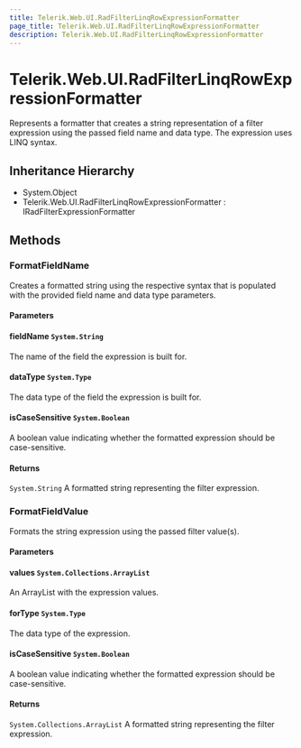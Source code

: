 ```yaml
---
title: Telerik.Web.UI.RadFilterLinqRowExpressionFormatter
page_title: Telerik.Web.UI.RadFilterLinqRowExpressionFormatter
description: Telerik.Web.UI.RadFilterLinqRowExpressionFormatter
---
```


# Telerik.Web.UI.RadFilterLinqRowExpressionFormatter

Represents a formatter that creates a string representation of a filter expression
            using the passed field name and data type. The expression uses LINQ syntax.

## Inheritance Hierarchy

* System.Object
* Telerik.Web.UI.RadFilterLinqRowExpressionFormatter : IRadFilterExpressionFormatter

## Methods

###  FormatFieldName

Creates a formatted string using the respective syntax that is populated with the
            provided field name and data type parameters.

#### Parameters

#### fieldName `System.String`

The name of the field the expression is built for.

#### dataType `System.Type`

The data type of the field the expression is built for.

#### isCaseSensitive `System.Boolean`

A boolean value indicating whether the formatted expression
            should be case-sensitive.

#### Returns

`System.String` A formatted string representing the filter expression.

###  FormatFieldValue

Formats the string expression using the passed filter value(s).

#### Parameters

#### values `System.Collections.ArrayList`

An ArrayList with the expression values.

#### forType `System.Type`

The data type of the expression.

#### isCaseSensitive `System.Boolean`

A boolean value indicating whether the formatted expression
            should be case-sensitive.

#### Returns

`System.Collections.ArrayList` A formatted string representing the filter expression.

